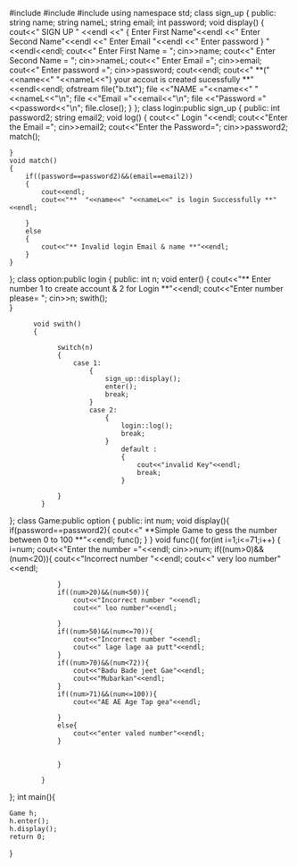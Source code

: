 #include <iostream>
#include <fstream>
#include <string>
using namespace std;
class sign_up
{
	public:
	string name;
	string nameL;
	string email;
	int password;
	void display()
	{
		cout<<"           SIGN UP        " <<endl 
	          <<"   { Enter First  Name"<<endl
	          <<"     Enter Second Name"<<endl
	          <<"     Enter Email       "<<endl
	          <<"     Enter password  } "<<endl<<endl;
		cout<<" Enter First  Name = ";
		cin>>name;
	    cout<<" Enter Second Name = ";
	    cin>>nameL;
	    cout<<" Enter Email       =";
	    cin>>email;
	    cout<<" Enter password    =";
	    cin>>password;
		cout<<endl;
	    cout<<"   **("<<name<<" "<<nameL<<")   your accout is created sucessfully **"<<endl<<endl;
		ofstream file("b.txt");
    file <<"NAME     ="<<name<<" "<<nameL<<"\n";
    file <<"Email    ="<<email<<"\n";
	file <<"Password ="<<password<<"\n";
    file.close();
	}
};
class login:public sign_up
{
    public:
	int password2;
	string email2;
	void log()
	{
		cout<<"   Login "<<endl;
		cout<<"Enter the Email =";
		cin>>email2;
		cout<<"Enter the Password=";
		cin>>password2;
		match();
		
	}
   	void match()
	{
		if((password==password2)&&(email==email2))
		{
			cout<<endl;
			cout<<"**  "<<name<<" "<<nameL<<" is login Successfully **"<<endl;
			
		}
		else 
		{
			cout<<"** Invalid login Email & name **"<<endl;
		}
	}
};
class option:public login
{
	public:
		int n;
		void enter()
		{ 
			      cout<<"** Enter number 1 to create account & 2 for Login **"<<endl;
			cout<<"Enter number please= ";
			cin>>n;
			swith();	
	    }
		
		
          void swith()
		  {
        	
		    	switch(n)
		    	{
			    	case 1:
			    		{
			     			sign_up::display();
			     			enter();
				    		break;
				    	}
				        case 2:
				         	{
				         		login::log();
				         		break;
					     	}
					         	default :
					         	{
					    	    	cout<<"invalid Key"<<endl;
					    	    	break;
					        	}
			
	       	    }
	        }   
};
class Game:public option
{
     public:
		int num;
			void display(){
				if(password==password2){
				cout<<"    **Simple Game to gess the number between 0 to 100 **"<<endl;
				func();
				}
			}
			void func(){
				for(int i=1;i<=71;i++)
				{
				    i=num;
				cout<<"Enter the number ="<<endl;
				cin>>num;
				if((num>0)&&(num<20)){
					cout<<"Incorrect number "<<endl;
					cout<<" very loo number"<<endl;
					
				}
				if((num>20)&&(num<50)){
					cout<<"Incorrect number "<<endl;
					cout<<" loo number"<<endl;
					
				}
				if((num>50)&&(num<=70)){
					cout<<"Incorrect number "<<endl;
					cout<<" lage lage aa putt"<<endl;
				}
				if((num>70)&&(num<72)){
					cout<<"Badu Bade jeet Gae"<<endl;
					cout<<"Mubarkan"<<endl;
				}
				if((num>71)&&(num<=100)){
					cout<<"AE AE Age Tap gea"<<endl;
					
				}
				else{
					cout<<"enter valed number"<<endl;
				}
				
			
			    }
				
			}
};
int main(){
	
	Game h;
	h.enter();
	h.display();
	return 0;
}

